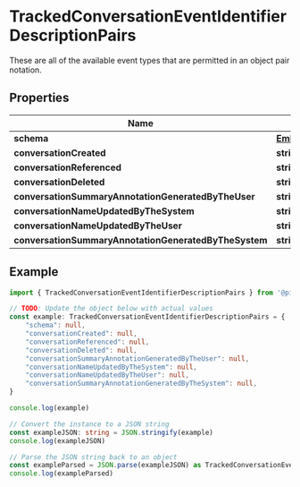 
# TrackedConversationEventIdentifierDescriptionPairs

These are all of the available event types that are permitted in an object pair notation.

## Properties

Name | Type
------------ | -------------
**schema** | [**EmbeddedModelSchema**](EmbeddedModelSchema)
**conversationCreated** | **string**
**conversationReferenced** | **string**
**conversationDeleted** | **string**
**conversationSummaryAnnotationGeneratedByTheUser** | **string**
**conversationNameUpdatedByTheSystem** | **string**
**conversationNameUpdatedByTheUser** | **string**
**conversationSummaryAnnotationGeneratedByTheSystem** | **string**

## Example

```typescript
import { TrackedConversationEventIdentifierDescriptionPairs } from '@pieces.app/pieces-os-client'

// TODO: Update the object below with actual values
const example: TrackedConversationEventIdentifierDescriptionPairs = {
    "schema": null,
    "conversationCreated": null,
    "conversationReferenced": null,
    "conversationDeleted": null,
    "conversationSummaryAnnotationGeneratedByTheUser": null,
    "conversationNameUpdatedByTheSystem": null,
    "conversationNameUpdatedByTheUser": null,
    "conversationSummaryAnnotationGeneratedByTheSystem": null,
}

console.log(example)

// Convert the instance to a JSON string
const exampleJSON: string = JSON.stringify(example)
console.log(exampleJSON)

// Parse the JSON string back to an object
const exampleParsed = JSON.parse(exampleJSON) as TrackedConversationEventIdentifierDescriptionPairs
console.log(exampleParsed)
```


